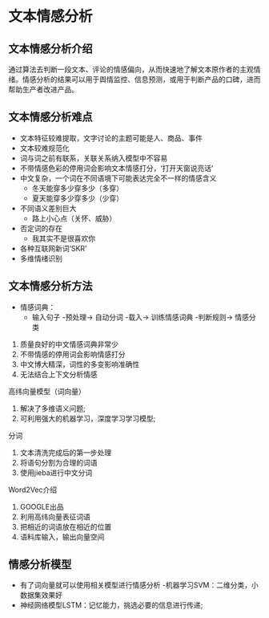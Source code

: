 # 文本情感分析

## 文本情感分析介绍
通过算法去判断一段文本、评论的情感偏向，从而快速地了解文本原作者的主观情绪。情感分析的结果可以用于舆情监控、信息预测，或用于判断产品的口碑，进而帮助生产者改进产品。


## 文本情感分析难点
- 文本特征较难提取，文字讨论的主题可能是人、商品、事件
- 文本较难规范化
- 词与词之前有联系，关联关系纳入模型中不容易
- 不带情感色彩的停用词会影响文本情感打分，‘打开天窗说亮话’
- 中文复杂，一个词在不同语境下可能表达完全不一样的情感含义
  - 冬天能穿多少穿多少（多穿）
  - 夏天能穿多少穿多少（少穿）
- 不同语义差别巨大
  - 路上小心点（关怀、威胁）
- 否定词的存在
  - 我其实不是很喜欢你
- 各种互联网新词‘SKR’
- 多维情绪识别


## 文本情感分析方法
- 情感词典：
  - 输入句子 -预处理-> 自动分词 -载入-> 训练情感词典 -判断规则-> 情感分类

1. 质量良好的中文情感词典非常少
2. 不带情感的停用词会影响情感打分
3. 中文博大精深，词性的多变影响准确性
4. 无法结合上下文分析情感

高纬向量模型（词向量）
1. 解决了多维语义问题;
2. 可利用强大的机器学习，深度学习学习模型;

分词
1. 文本清洗完成后的第一步处理
2. 将语句分割为合理的词语
3. 使用jieba进行中文分词

Word2Vec介绍
1. GOOGLE出品
2. 利用高纬向量表征词语
3. 把相近的词语放在相近的位置
4. 语料库输入，输出向量空间


## 情感分析模型
- 有了词向量就可以使用相关模型进行情感分析 -机器学习SVM：二维分类，小数据集效果好
- 神经网络模型LSTM：记忆能力，挑选必要的信息进行传递;
